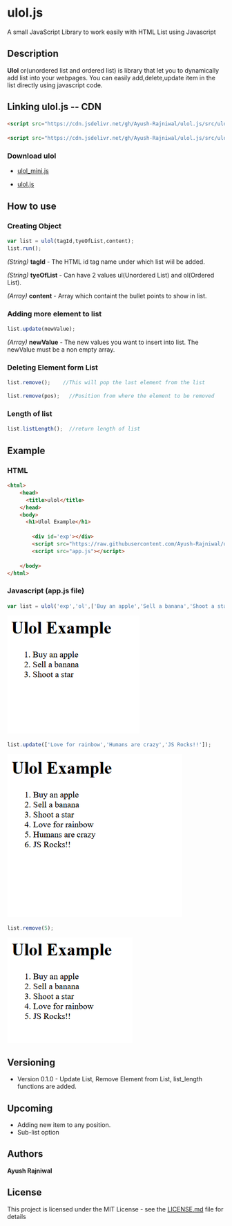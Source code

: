 # ulol.js
A small JavaScript Library to work easily with HTML List using Javascript

## Description

**Ulol** or(unordered list and ordered list) is library that let you to dynamically add list into your webpages.
You can easily add,delete,update item in the list directly using javascript code.

## Linking ulol.js -- CDN

```HTML  
<script src="https://cdn.jsdelivr.net/gh/Ayush-Rajniwal/ulol.js/src/ulol_mini.js"></script>

<script src="https://cdn.jsdelivr.net/gh/Ayush-Rajniwal/ulol.js/src/ulol.js"></script>
```

### Download ulol

* [ulol_mini.js](https://raw.githubusercontent.com/Ayush-Rajniwal/ulol.js/master/src/ulol_mini.js)

* [ulol.js](https://raw.githubusercontent.com/Ayush-Rajniwal/ulol.js/master/src/ulol.js)

## How to use

### Creating Object
```javascript
var list = ulol(tagId,tyeOfList,content);
list.run();
```

*(String)* **tagId** - The HTML id tag name under which list wiil be added.

*(String)* **tyeOfList** - Can have 2 values ul(Unordered List) and ol(Ordered List).

*(Array)* **content** - Array which containt the bullet points to show in list.

### Adding more element to list
```javascript
list.update(newValue);
```
*(Array)* **newValue** - The new values you want to insert into list.
The newValue must be a non empty array.

### Deleting Element form List
```javascript
list.remove();    //This will pop the last element from the list
```

```javascript
list.remove(pos);   //Position from where the element to be removed 
```
### Length of list
```javascript
list.listLength();  //return length of list 
```
## Example

### HTML
```HTML
<html>
    <head>
      <title>ulol</title>     
    </head>
    <body>
      <h1>Ulol Example</h1>

        <div id='exp'></div>
        <script src="https://raw.githubusercontent.com/Ayush-Rajniwal/ulol.js/master/src/ulol_mini.js"></script>
        <script src="app.js"></script>
      
    </body>
</html>  
```
### Javascript (app.js file)

```javascript
var list = ulol('exp','ol',['Buy an apple','Sell a banana','Shoot a star']).run();
```
![](https://github.com/Ayush-Rajniwal/ulol.js/blob/master/img/screen1.png)

```javascript
list.update(['Love for rainbow','Humans are crazy','JS Rocks!!']);
```
![](https://github.com/Ayush-Rajniwal/ulol.js/blob/master/img/screen2.png)

```javascript
list.remove(5);
```
![](https://github.com/Ayush-Rajniwal/ulol.js/blob/master/img/screen3.png)

## Versioning
* Version 0.1.0 - Update List, Remove Element from List, list_length functions are added.

## Upcoming
* Adding new item to any position.
* Sub-list option

## Authors

**Ayush Rajniwal** 


## License

This project is licensed under the MIT License - see the [LICENSE.md](LICENSE) file for details
